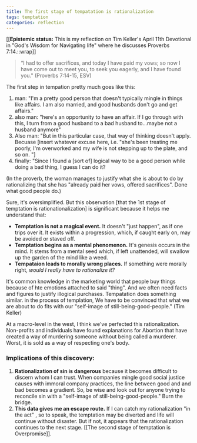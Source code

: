 ```yaml
---
title: The first stage of tempatation is rationalization
tags: temptation
categories: reflection
---
```


[[**Epistemic status:** This is my reflection on Tim Keller's April 11th Devotional in "God's Wisdom for Navigating life" where he discusses Proverbs 7:14.::wrap]]

>“I had to offer sacrifices, and today I have paid my vows; so now I have come out to meet you, to seek you eagerly, and I have found you." (Proverbs 7:14-15, ESV)

The first step in tempation pretty much goes like this:

1. man: "I'm a pretty good person that doesn't typically mingle in things like affairs. I am also married, and good husbands don't go and get affairs."
2. also man: "here's an opportunity to have an affair. If I go through with this, I turn from a good husband to a bad husband to...maybe not a husband anymore"
3. Also man: "But in this particular case, that way of thinking doesn't apply. Becuase [insert whatever excuse here, i.e. "she's been treating me poorly, I'm overworked and my wife is not stepping up to the plate, and so on. "]
4. finally: "Since I found a [sort of] logical way to be a good person while doing a bad thing, I guess I can do it?

(In the proverb, the woman manages to justify what she is about to do by rationalizing that she has "already paid her vows, offered sacrifices". Done what good people do.)

Sure, it's oversimplified. But this observation [that the 1st stage of temptation is rationationalization] is significant because it helps me understand that:

- **Temptation is not a magical event.** It doesn't "just happen", as if one trips over it. It exists within a progression, which, if caught early on, may be avoided or staved off. 
- **Temptation begins as a mental phenomenon.** It's genesis occurs in the mind. It stems from a mental seed which, if left unattended, will swallow up the garden of the mind like a weed. 
- **Tempataion leads to morally wrong places.** If something were morally right, *would I really have to rationalize it?* 

It's common knowledge in the marketing world that people buy things because of hte emotions attached to said "thing". And we often need facts and figures to justify illogical purchases. Tempatation does something similar. in the process of templation, We have to be convinced that what we are about to do fits with our "self-image of still-being-good-people." (Tim Keller)

At a macro-level in the west, I think we've perfected this rationalization. Non-profits and individuals have found explanations for Abortion that have created a way of murdering someone without being called a murderer. Worst, it is sold as a way of respecting one's body. 

### Implications of this discovery:

1. **Rationalization of sin is dangerous** because it becomes difficult to discern whom I can trust. When companies mingle good social justice causes with immoral company practices, the line between good and and bad becomes a gradient. So, be wise and look out for anyone trying to reconcile sin with a "self-image of still-being-good-people." Burn the bridge. 
2. **This data gives me an escape route.** If I can catch my rationalization "in the act" , so to speak, the temptation may be diverted and life will continue without disaster. But if not, it appears that the rationalization continues to the next stage. [[The second stage of temptation is Overpromise]].
